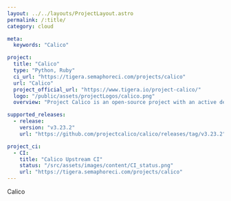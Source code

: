 ```yaml
---
layout: ../../layouts/ProjectLayout.astro
permalink: /:title/
category: cloud

meta:
  keywords: "Calico"

project:
  title: "Calico"
  type: "Python, Ruby"
  ci_url: "https://tigera.semaphoreci.com/projects/calico"
  url: "Calico"
  project_official_url: "https://www.tigera.io/project-calico/"
  logo: "/public/assets/projectLogos/calico.png"
  overview: "Project Calico is an open-source project with an active development and user community. Calico Open Source was born out of this project and has grown to be the most widely adopted solution for container networking and security, powering 2M+ nodes daily across 166 countries."

supported_releases:
  - release:
    version: "v3.23.2"
    url: "https://github.com/projectcalico/calico/releases/tag/v3.23.2"

project_ci:
  - CI:
    title: "Calico Upstream CI"
    status: "/src/assets/images/content/CI_status.png"
    url: "https://tigera.semaphoreci.com/projects/calico"
---
```


<p>Calico</p>
